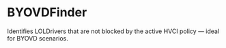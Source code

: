 # BYOVDFinder
Identifies LOLDrivers that are not blocked by the active HVCI policy — ideal for BYOVD scenarios.
